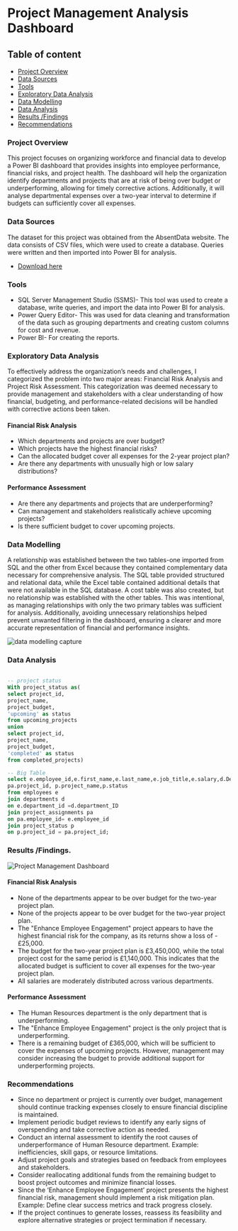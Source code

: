 # Project Management Analysis Dashboard

## Table of content
- [Project Overview](#project-overview)
- [Data Sources](#data-sources)
- [Tools](#tools)
- [Exploratory Data Analysis](#exploratory-data-analysis)
- [Data Modelling](#data-modelling)
- [Data Analysis](#data-analysis)
- [Results /Findings](#results-findings)
- [Recommendations](#recommendations)

### Project Overview

This project focuses on organizing workforce and financial data to develop a Power BI dashboard that provides insights into employee performance, financial risks, and project health. The dashboard will help the organization identify departments and projects that are at risk of being over budget or underperforming, allowing for timely corrective actions. Additionally, it will analyse departmental expenses over a two-year interval to determine if budgets can sufficiently cover all expenses.

### Data Sources
The dataset for this project was obtained from the AbsentData website. The data consists of CSV files, which were used to create a database. Queries were written and then imported into Power BI for analysis.
- [Download here](https://github.com/yiadomboakye/Project-Management-Analysis/tree/main/Data%20Analysis%20Project%20Files)

### Tools
- SQL Server Management Studio (SSMS)- This tool was used to create a database, write queries, and import the data into Power BI for analysis.
- Power Query Editor- This was used for data cleaning and transformation of the data such as grouping departments and creating custom columns for cost and revenue. 
- Power BI- For creating the reports.

### Exploratory Data Analysis
To effectively address the organization’s needs and challenges, I categorized the problem into two major areas: Financial Risk Analysis and Project Risk Assessment. This categorization was deemed necessary to provide management and stakeholders with a clear understanding of how financial, budgeting, and performance-related decisions will be handled with corrective actions been taken. 
#### Financial Risk Analysis
- Which departments and projects are over budget?
- Which projects have the highest financial risks?
- Can the allocated budget cover all expenses for the 2-year project plan?
- Are there any departments with unusually high or low salary distributions?
#### Performance Assessment
- Are there any departments and projects that are underperforming?
- Can management and stakeholders realistically achieve upcoming projects?
- Is there sufficient budget to cover upcoming projects.

### Data Modelling
A relationship was established between the two tables-one imported from SQL and the other from Excel because they contained complementary data necessary for comprehensive analysis. The SQL table provided structured and relational data, while the Excel table contained additional details that were not available in the SQL database.
A cost table was also created, but no relationship was established with the other tables. This was intentional, as managing relationships with only the two primary tables was sufficient for analysis. Additionally, avoiding unnecessary relationships helped prevent unwanted filtering in the dashboard, ensuring a clearer and more accurate representation of financial and performance insights.


![data modelling capture](https://github.com/user-attachments/assets/068abc34-e6d9-4d7a-939c-eb7752f824da)


### Data Analysis
``` SQL

-- project status
With project_status as(
select project_id,
project_name,
project_budget,
'upcoming' as status
from upcoming_projects
union
select project_id,
project_name,
project_budget,
'completed' as status
from completed_projects)

-- Big Table
select e.employee_id,e.first_name,e.last_name,e.job_title,e.salary,d.Department_Name,
pa.project_id, p.project_name,p.status 
from employees e
join departments d
on e.department_id =d.department_ID
join project_assignments pa
on pa.employee_id= e.employee_id
join project_status p
on p.project_id = pa.project_id;
```

### Results /Findings.

![Project Management Dashboard](https://github.com/user-attachments/assets/eb3d6932-67fc-4973-a7fb-93d4252657b2)


#### Financial Risk Analysis
- None of the departments appear to be over budget for the two-year project plan.
- None of the projects appear to be over budget for the two-year project plan.
- The "Enhance Employee Engagement" project appears to have the highest financial risk for the company, as its returns show a loss of -£25,000.
- The budget for the two-year project plan is £3,450,000, while the total project cost for the same period is £1,140,000. This indicates that the allocated budget is sufficient to cover all expenses for the two-year project plan.
- All salaries are moderately distributed across various departments.

#### Performance Assessment
- The Human Resources department is the only department that is underperforming.
- The "Enhance Employee Engagement" project is the only project that is underperforming.
- There is a remaining budget of £365,000, which will be sufficient to cover the expenses of upcoming projects. However, management may consider increasing the budget to provide additional support for underperforming projects.

### Recommendations
- Since no department or project is currently over budget, management should continue tracking expenses closely to ensure financial discipline is maintained.
- Implement periodic budget reviews to identify any early signs of overspending and take corrective action as needed.
- Conduct an internal assessment to identify the root causes of underperformance of Human Resource department. Example:  inefficiencies, skill gaps, or resource limitations.
- Adjust project goals and strategies based on feedback from employees and stakeholders.
- Consider reallocating additional funds from the remaining budget to boost project outcomes and minimize financial losses.
- Since the ‘Enhance Employee Engagement’ project presents the highest financial risk, management should implement a risk mitigation plan. Example: Define clear success metrics and track progress closely.
- If the project continues to generate losses, reassess its feasibility and explore alternative strategies or project termination if necessary.
